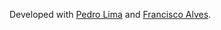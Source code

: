 Developed with [Pedro Lima](http://www.github.com/up202108806) and [Francisco Alves](http://www.github.com/FranciscoAlves124).

